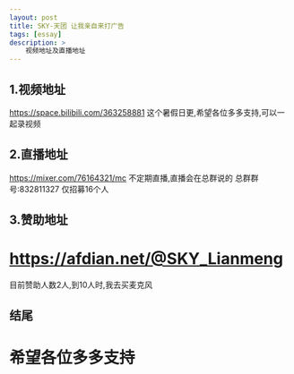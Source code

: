 ```yaml
---
layout: post
title: SKY-天团 让我亲自来打广告
tags: [essay]
description: >
    视频地址及直播地址
---
```


## 1.视频地址
https://space.bilibili.com/363258881
这个暑假日更,希望各位多多支持,可以一起录视频

## 2.直播地址
https://mixer.com/76164321/mc
不定期直播,直播会在总群说的
总群群号:832811327 仅招募16个人

## 3.赞助地址

# https://afdian.net/@SKY_Lianmeng

目前赞助人数2人,到10人时,我去买麦克风

## 结尾

# 希望各位多多支持
